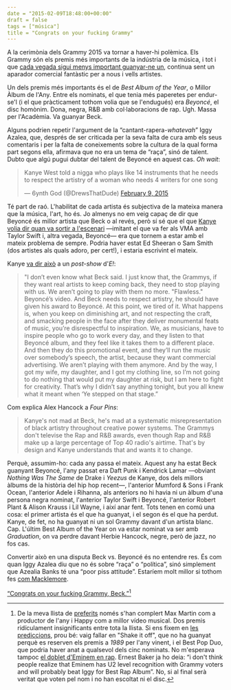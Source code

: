 ```yaml
---
date = "2015-02-09T18:48:00+00:00"
draft = false
tags = ["música"]
title = "Congrats on your fucking Grammy"
---
```

A la cerimònia dels Grammy 2015 va tornar a haver-hi polèmica. Els Grammy són els premis més importants de la indústria de la música, i tot i que [cada vegada sigui menys important guanyar-ne un](http://www.vox.com/2015/2/7/7993527/grammy-winners-performance), continua sent un aparador comercial fantàstic per a nous i vells artistes.

Un dels premis més importants és el de *Best Album of the Year*, o Millor Àlbum de l'Any. Entre els nominats, el que tenia més paperetes per endur-se'l (i el que pràcticament tothom volia que se l'endugués) era *Beyoncé*, el disc homònim. Dona, negra, R&B amb col·laboracions de rap. Ugh. Massa per l'Acadèmia. Va guanyar Beck.

<!-- more -->

Alguns podrien repetir l'argument de la “cantant-rapera-*whatevah*” Iggy Azalea, que, després de ser criticada per la seva falta de cura amb els seus comentaris i per la falta de coneixements sobre la cultura de la qual forma part segons ella, afirmava que no era un tema de “raça”, sinó de talent. Dubto que algú pugui dubtar del talent de Beyoncé en aquest cas. *Oh wait*:

<blockquote class="twitter-tweet" lang="en"><p>Kanye West told a nigga who plays like 14 instruments that he needs to respect the artistry of a woman who needs 4 writers for one song</p>&mdash; 6ynth God (@DrewsThatDude) <a href="https://twitter.com/DrewsThatDude/status/564662259897888768">February 9, 2015</a></blockquote>
<script async src="//platform.twitter.com/widgets.js" charset="utf-8"></script>



Té part de raó. L'habilitat de cada artista és subjectiva de la mateixa manera que la música, l'art, ho és. Jo almenys no em veig capaç de dir que Beyoncé és millor artista que Beck o al revés, però sí sé que el que [Kanye volia dir quan va sortir a l'escenari](http://www.buzzfeed.com/lyapalater/kanye-pulled-a-kanye-at-the-grammys) —imitant el que va fer als VMA amb Taylor Swift i, altra vegada, Beyoncé— era que tornem a estar amb el mateix problema de sempre. Podria haver estat Ed Sheeran o Sam Smith (dos artistes als quals adoro, per cert!), i estaria escrivint el mateix.

Kanye [va dir això](http://www.complex.com/music/2015/02/kanye-interrupts-beck) a un *post-show* d'*E!*:

> "I don’t even know what Beck said. I just know that, the Grammys, if they want real artists to keep coming back, they need to stop playing with us. We aren’t going to play with them no more. "Flawless." Beyoncé’s video. And Beck needs to respect artistry, he should have given his award to Beyoncé. At this point, we tired of it. What happens is, when you keep on diminishing art, and not respecting the craft, and smacking people in the face after they deliver monumental feats of music, you’re disrespectful to inspiration. We, as musicians, have to inspire people who go to work every day, and they listen to that Beyoncé album, and they feel like it takes them to a different place. And then they do this promotional event, and they’ll run the music over somebody’s speech, the artist, because they want commercial advertising. We aren’t playing with them anymore. And by the way, I got my wife, my daughter, and I got my clothing line, so I’m not going to do nothing that would put my daughter at risk, but I am here to fight for creativity. That’s why I didn’t say anything tonight, but you all knew what it meant when ‘Ye stepped on that stage.”

Com explica Alex Hancock a *Four Pins*:

> Kanye's not mad at Beck, he's mad at a systematic misrepresentation of black artistry throughout creative power systems. The Grammys don't televise the Rap and R&B awards, even though Rap and R&B make up a large percentage of Top 40 radio's airtime. That's by design and Kanye understands that and wants it to change.

Perquè, assumim-ho: cada any passa el mateix. Aquest any ha estat Beck guanyant Beyoncé, l'any passat era Daft Punk i Kendrick Lamar —obviant *Nothing Was The Same* de Drake i *Yeezus* de Kanye, dos dels millors àlbums de la història del hip hop recent—, l'anterior Mumford & Sons i Frank Ocean, l'anterior Adele i Rihanna, als anteriors no hi havia ni un àlbum d'una persona negra nominat, l'anterior Taylor Swift i Beyoncé, l'anterior Robert Plant & Alison Krauss i Lil Wayne, i així anar fent. Tots tenen en comú una cosa: el primer artista és el que ha guanyat, i el segon és el que ha perdut. Kanye, de fet, no ha guanyat ni un sol Grammy davant d'un artista blanc. Cap. L'últim Best Album of the Year on va estar nominat va ser amb *Graduation*, on va perdre davant Herbie Hancock, negre, però de jazz, no fos cas.

Convertir això en una disputa Beck vs. Beyoncé és no entendre res. És com quan Iggy Azalea diu que no és sobre “raça” o “política”, sinó simplement que Azealia Banks té una “poor piss attitude”. Estaríem molt millor si tothom fes [com Macklemore](http://www.complex.com/music/2014/12/macklemore-addresses-racism-america-his-whiteness-and-iggy-azalea).

[“Congrats on your fucking Grammy, Beck.”](http://defamer.gawker.com/kanye-west-just-let-beck-know-his-grammy-beylongs-to-be-1684596108)[^1]

[^1]: De la meva llista de [preferits](http://enricllonch.com/post/104954789844/els-meus-preferits-per-als-grammy-2014) només s'han complert Max Martin com a productor de l'any i Happy com a millor vídeo musical. Dos premis ridículament insignificants entre tota la llista. Si ens fixem en [les prediccions](http://pastebin.com/WpVTahmb), prou bé: vaig fallar en "Shake it off", que no ha guanyat perquè es reserven els premis a *1989* per l'any vinent, i el Best Pop Duo, que podria haver anat a qualsevol dels cinc nominats. No m'esperava tampoc [el doblet d'Eminem en rap](http://en.wikipedia.org/wiki/List_of_awards_and_nominations_received_by_Eminem#Grammy_Awards). Ernest Baker ja ho deia: “i don't think people realize that Eminem has U2 level recognition with Grammy voters and will probably beat Iggy for Best Rap Album”. No, si al final serà veritat que voten pel nom i no han escoltat ni el disc.